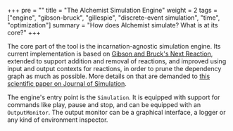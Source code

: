 +++
pre = ""
title = "The Alchemist Simulation Engine"
weight = 2
tags = ["engine", "gibson-bruck", "gillespie", "discrete-event simulation", "time", "optimization"]
summary = "How does Alchemist simulate? What is at its core?"
+++

The core part of the tool is the incarnation-agnostic simulation engine.
Its current implementation is based on [Gibson and Bruck's Next Reaction](https://dx.doi.org/10.1021/jp993732q),
extended to support addition and removal of reactions, and improved using input and output contexts for reactions,
in order to prune the dependency graph as much as possible.
More details on that are demanded to [this scientific paper on Journal of Simulation](http://dx.doi.org/10.1057/jos.2012.27).

The engine's entry point is the `Simulation`.
It is equipped with support for commands like play, pause and stop, and can be equipped with an `OutputMonitor`.
The output monitor can be a graphical interface, a logger or any kind of environment inspector.

